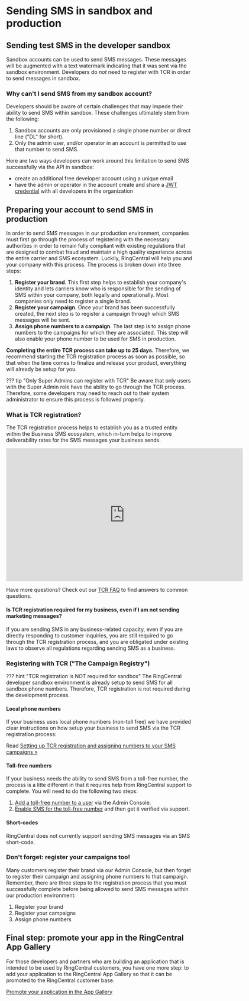 # Sending SMS in sandbox and production

## Sending test SMS in the developer sandbox

Sandbox accounts can be used to send SMS messages. These messages will be augmented with a text watermark indicating that it was sent via the sandbox environment. Developers do *not* need to register with TCR in order to send messages in sandbox. 

### Why can't I send SMS from my sandbox account?

Developers should be aware of certain challenges that may impede their ability to send SMS within sandbox. These challenges ultimately stem from the following:

1. Sandbox accounts are only provisioned a single phone number or direct line ("DL" for short).
2. Only the admin user, and/or operator in an account is permitted to use that number to send SMS.

Here are two ways developers can work around this limitation to send SMS successfully via the API in sandbox:

* create an additional free developer account using a unique email
* have the admin or operator in the account create and share a [JWT credential](create-credential.md) with all developers in the organization

## Preparing your account to send SMS in production

In order to send SMS messages in our production environment, companies must first go through the process of registering with the necessary authorities in order to remain fully compliant with existing regulations that are designed to combat fraud and maintain a high quality experience across the entire carrier and SMS ecosystem. Luckily, RingCentral will help you and your company with this process. The process is broken down into three steps:

1. **Register your brand**. This first step helps to establish your company's identity and lets carriers know who is responsible for the sending of SMS within your company, both legally and operationally. Most companies only need to register a single brand.
2. **Register your campaign**. Once your brand has been successfully created, the next step is to register a campaign through which SMS messages will be sent.
3. **Assign phone numbers to a campaign**. The last step is to assign phone numbers to the campaigns for which they are associated. This step will also enable your phone number to be used for SMS in production.

**Completing the entire TCR process can take up to 25 days.** Therefore, we recommend starting the TCR registration process as soon as possible, so that when the time comes to finalize and release your product, everything will already be setup for you.

??? tip "Only Super Admins can register with TCR"
    Be aware that only users with the Super Admin role have the ability to go through the TCR process. Therefore, some developers may need to reach out to their system administrator to ensure this process is followed properly.

### What is TCR registration?

The TCR registration process helps to establish you as a trusted entity within the Business SMS ecosystem, which in-turn helps to improve deliverability rates for the SMS messages your business sends.

<iframe src="https://player.vimeo.com/video/786397152?h=ba43d1e7a0&color=ff7a00&title=0&byline=0&portrait=0" width="640" height="360" frameborder="0" allow="autoplay; fullscreen; picture-in-picture" allowfullscreen></iframe>

Have more questions? Check out our [TCR FAQ](https://support.ringcentral.com/article-v2/TCR-business-registration-FAQ.html?brand=RingCentral&product=MVP&language=en_US) to find answers to common questions.

#### Is TCR registration required for my business, even if I am not sending marketing messages?

If you are sending SMS in any business-related capacity, even if you are directly responding to customer inquiries, you are still required to go through the TCR registration process, and you are obligated under existing laws to observe all regulations regarding sending SMS as a business.

### Registering with TCR ("The Campaign Registry")

??? hint "TCR registration is NOT required for sandbox"
    The RingCentral developer sandbox environment is already setup to send SMS for all sandbox phone numbers. Therefore, TCR registration is not required during the development process.

#### Local phone numbers

If your business uses local phone numbers (non-toll free) we have provided clear instructions on how setup your business to send SMS via the TCR registration process:

Read [Setting up TCR registration and assigning numbers to your SMS campaigns &raquo;](https://support.ringcentral.com/article-v2/Setting-up-TCR-registration-assigning-numbers-to-SMS-campaigns.html?brand=RingCentral&product=MVP&language=en_US)

#### Toll-free numbers

If your business needs the ability to send SMS from a toll-free number, the process is a litte different in that it requires help from RingCentral support to complete. You will need to do the following two steps:

1. [Add a toll-free number to a user](https://support.ringcentral.com/article-v2/10649-admin-add-direct-number-user-toll-free.html?brand=RC_US&product=RingCentral_MVP&language=en_US) via the Admin Console.
2. [Enable SMS for the toll-free number](https://support.ringcentral.com/article-v2/Verifying-your-toll-free-number-for-SMS.html?brand=RingCentral&product=MVP&language=en_US) and then get it verified via support.

#### Short-codes

RingCentral does not currently support sending SMS messages via an SMS short-code.

### Don't forget: register your campaigns too!

Many customers register their brand via our Admin Console, but then forget to register their campaign and assigning phone numbers to that campaign. Remember, there are three steps to the registration process that you must successfully complete before being allowed to send SMS messages within our production environment:

1. Register your brand
2. Register your campaigns
3. Assign phone numbers

## Final step: promote your app in the RingCentral App Gallery

For those developers and partners who are building an application that is intended to be used by RingCentral customers, you have one more step: to add your application to the RingCentral App Gallery so that it can be promoted to the RingCentral customer base.

<a class="btn btn-lg btn-primary" href="../promote-app/">Promote your application in the App Gallery</a>
